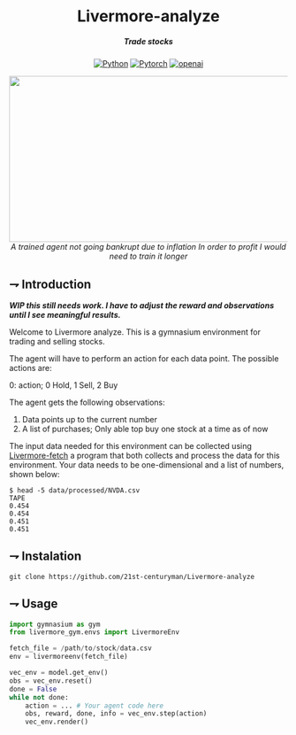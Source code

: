 <div align="center">

# Livermore-analyze
##### Trade stocks
[![Python](https://img.shields.io/badge/python-3776AB.svg?style=for-the-badge&logo=python&logoColor=white)]()
[![Pytorch](https://img.shields.io/badge/stable_baselines3-EE4C2C.svg?style=for-the-badge&logo=pytorch&logoColor=white)]()
[![openai](https://img.shields.io/badge/gymnasium-412991.svg?style=for-the-badge&logo=openai&logoColor=white)]()
<p align="center">
  <img width="533" height="300" src="./assets/animation.gif">
  <br/>
  <i>A trained agent not going bankrupt due to inflation</i>
  <i>In order to profit I would need to train it longer</i>
</p>
</div>

## ⇁  Introduction

***WIP this still needs work. I have to adjust the reward and observations until I see meaningful results.***

Welcome to Livermore analyze. This is a gymnasium environment for trading and selling stocks.

The agent will have to perform an action for each data point. The possible actions are:

0: action; 0 Hold, 1 Sell, 2 Buy

The agent gets the following observations: 
1. Data points up to the current number
2. A list of purchases; Only able top buy one stock at a time as of now

The input data needed for this environment can be collected using [Livermore-fetch](https://github.com/21st-centuryman/Livermore-fetch) a program that both collects and process the data for this environment. Your data needs to be one-dimensional and a list of numbers, shown below:

```console
$ head -5 data/processed/NVDA.csv
TAPE
0.454
0.454
0.451
0.451
```

## ⇁  Instalation
```console
git clone https://github.com/21st-centuryman/Livermore-analyze
```

## ⇁  Usage
```python
import gymnasium as gym
from livermore_gym.envs import LivermoreEnv

fetch_file = /path/to/stock/data.csv
env = livermoreenv(fetch_file)

vec_env = model.get_env()
obs = vec_env.reset()
done = False
while not done:
    action = ... # Your agent code here
    obs, reward, done, info = vec_env.step(action)
    vec_env.render()
```
